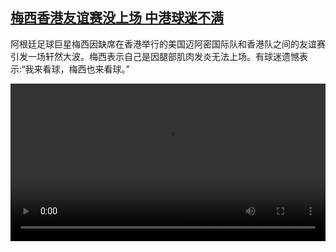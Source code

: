 <!--1707320823000-->
[梅西香港友谊赛没上场 中港球迷不满](https://www.dw.com/zh/%E6%A2%85%E8%A5%BF%E9%A6%99%E6%B8%AF%E5%8F%8B%E8%B0%8A%E8%B5%9B%E6%B2%A1%E4%B8%8A%E5%9C%BA%20%E4%B8%AD%E6%B8%AF%E7%90%83%E8%BF%B7%E4%B8%8D%E6%BB%A1/a-68195404)
------

<p>阿根廷足球巨星梅西因缺席在香港举行的美国迈阿密国际队和香港队之间的友谊赛引发一场轩然大波。梅西表示自己是因腿部肌肉发炎无法上场。有球迷遗憾表示:“我来看球，梅西也来看球。”</small></p><video src="https://tvdownloaddw-a.akamaihd.net/dwtv_video/flv/vdt_zh/2024/dwvgchi240207_messihk_01icw_AVC_1280x720.mp4" controls style="width:100%"></video>
